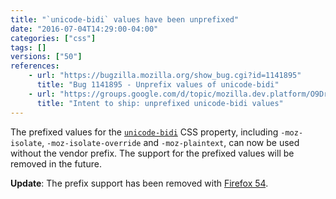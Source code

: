 ```yaml
---
title: "`unicode-bidi` values have been unprefixed"
date: "2016-07-04T14:29:00-04:00"
categories: ["css"]
tags: []
versions: ["50"]
references:
    - url: "https://bugzilla.mozilla.org/show_bug.cgi?id=1141895"
      title: "Bug 1141895 - Unprefix values of unicode-bidi"
    - url: "https://groups.google.com/d/topic/mozilla.dev.platform/O9DrBrXvH14/discussion"
      title: "Intent to ship: unprefixed unicode-bidi values"
---
```

The prefixed values for the [`unicode-bidi`](https://developer.mozilla.org/docs/Web/CSS/unicode-bidi) CSS property, including `-moz-isolate`, `-moz-isolate-override` and `-moz-plaintext`, can now be used without the vendor prefix. The support for the prefixed values will be removed in the future.

**Update**: The prefix support has been removed with [Firefox 54](https://www.fxsitecompat.dev/en-CA/docs/2017/prefixed-unicode-bidi-values-are-no-longer-supported/).

